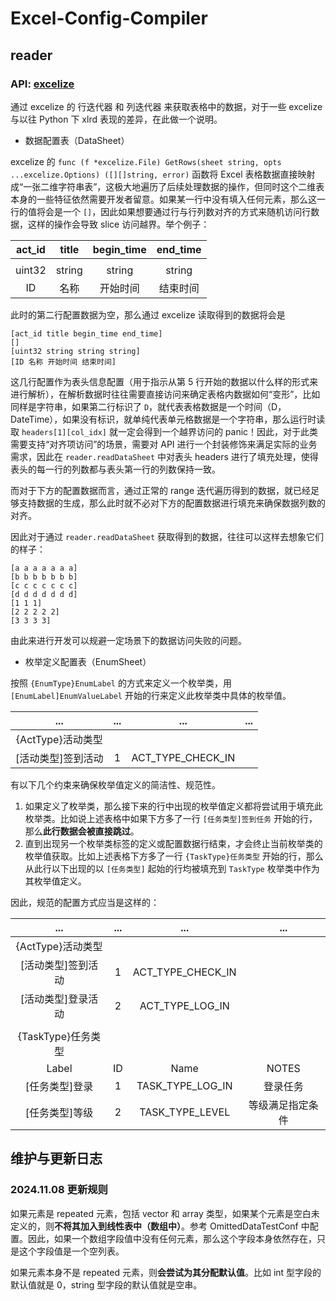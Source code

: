 # Excel-Config-Compiler

## reader

### API: [excelize](https://xuri.me/excelize/zh-hans/)

通过 excelize 的 行迭代器 和 列迭代器 来获取表格中的数据，对于一些 excelize 与以往 Python 下 xlrd 表现的差异，在此做一个说明。

- 数据配置表（DataSheet）

excelize 的 `func (f *excelize.File) GetRows(sheet string, opts ...excelize.Options) ([][]string, error)` 函数将 Excel 表格数据直接映射成“一张二维字符串表”，这极大地遍历了后续处理数据的操作，但同时这个二维表本身的一些特征依然需要开发者留意。如果某一行中没有填入任何元素，那么这一行的值将会是一个 `[]`，因此如果想要通过行与行列数对齐的方式来随机访问行数据，这样的操作会导致 slice 访问越界。举个例子：

| act\_id | title | begin\_time | end\_time |
| :-: | :-: | :-: | :-: |
| | | | |
| uint32 | string | string | string |
| ID | 名称 | 开始时间 | 结束时间 |

此时的第二行配置数据为空，那么通过 excelize 读取得到的数据将会是

```text
[act_id title begin_time end_time]
[]
[uint32 string string string]
[ID 名称 开始时间 结束时间]
```

这几行配置作为表头信息配置（用于指示从第 5 行开始的数据以什么样的形式来进行解析），在解析数据时往往需要直接访问来确定表格内数据如何“变形”，比如同样是字符串，如果第二行标识了 `D`，就代表表格数据是一个时间（D，DateTime），如果没有标识，就单纯代表单元格数据是一个字符串，那么运行时读取 `headers[1][col_idx]` 就一定会得到一个越界访问的 panic！因此，对于此类需要支持“对齐项访问”的场景，需要对 API 进行一个封装修饰来满足实际的业务需求，因此在 `reader.readDataSheet` 中对表头 headers 进行了填充处理，使得表头的每一行的列数都与表头第一行的列数保持一致。

而对于下方的配置数据而言，通过正常的 range 迭代遍历得到的数据，就已经足够支持数据的生成，那么此时就不必对下方的配置数据进行填充来确保数据列数的对齐。

因此对于通过 `reader.readDataSheet` 获取得到的数据，往往可以这样去想象它们的样子：

```text
[a a a a a a a]
[b b b b b b b]
[c c c c c c c]
[d d d d d d d]
[1 1 1]
[2 2 2 2 2]
[3 3 3 3]
```

由此来进行开发可以规避一定场景下的数据访问失败的问题。

- 枚举定义配置表（EnumSheet）

按照 `{EnumType}EnumLabel` 的方式来定义一个枚举类，用 `[EnumLabel]EnumValueLabel` 开始的行来定义此枚举类中具体的枚举值。

| ... | ... | ... | ... |
| :-: | :-: | :-: | :-: |
| {ActType}活动类型 | | |
| [活动类型]签到活动 | 1 | ACT\_TYPE\_CHECK\_IN |

有以下几个约束来确保枚举值定义的简洁性、规范性。

1. 如果定义了枚举类，那么接下来的行中出现的枚举值定义都将尝试用于填充此枚举类。比如说上述表格中如果下方多了一行 `[任务类型]签到任务` 开始的行，那么**此行数据会被直接跳过**。
2. 直到出现另一个枚举类标签的定义或配置数据行结束，才会终止当前枚举类的枚举值获取。比如上述表格下方多了一行 `{TaskType}任务类型` 开始的行，那么从此行以下出现的以 `[任务类型]` 起始的行均被填充到 `TaskType` 枚举类中作为其枚举值定义。

因此，规范的配置方式应当是这样的：

| ... | ... | ... | ... |
| :-: | :-: | :-: | :-: |
| {ActType}活动类型 | | | |
| [活动类型]签到活动 | 1 | ACT\_TYPE\_CHECK\_IN |
| [活动类型]登录活动 | 2 | ACT\_TYPE\_LOG\_IN |
|   |   |   |   |
| {TaskType}任务类型 | | | |
| Label | ID | Name | NOTES |
| [任务类型]登录 | 1 | TASK\_TYPE\_LOG\_IN | 登录任务 |
| [任务类型]等级 | 2 | TASK\_TYPE\_LEVEL | 等级满足指定条件 |

## 维护与更新日志

### 2024.11.08 更新规则

如果元素是 repeated 元素，包括 vector 和 array 类型，如果某个元素是空白未定义的，则**不将其加入到线性表中（数组中）**。参考 OmittedDataTestConf 中配置。因此，如果一个数组字段值中没有任何元素，那么这个字段本身依然存在，只是这个字段值是一个空列表。

如果元素本身不是 repeated 元素，则**会尝试为其分配默认值**。比如 int 型字段的默认值就是 0，string 型字段的默认值就是空串。
